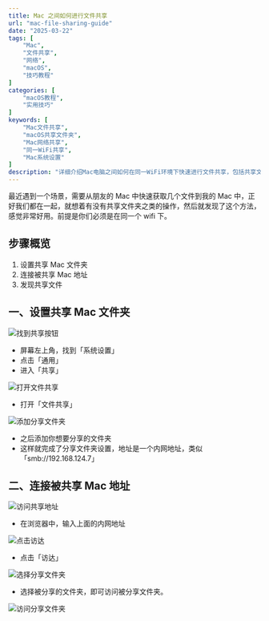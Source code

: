 ```yaml
---
title: Mac 之间如何进行文件共享
url: "mac-file-sharing-guide"
date: "2025-03-22"
tags: [
    "Mac",
    "文件共享",
    "网络",
    "macOS",
    "技巧教程"
]
categories: [
    "macOS教程",
    "实用技巧"
]
keywords: [
    "Mac文件共享",
    "macOS共享文件夹",
    "Mac网络共享",
    "同一WiFi共享",
    "Mac系统设置"
]
description: "详细介绍Mac电脑之间如何在同一WiFi环境下快速进行文件共享，包括共享文件夹设置、连接步骤以及访问共享文件的完整图文教程。适合需要在Mac设备间快速传输文件的用户。"
---
```


最近遇到一个场景，需要从朋友的 Mac 中快速获取几个文件到我的 Mac 中，正好我们都在一起，就想着有没有共享文件夹之类的操作，然后就发现了这个方法，感觉非常好用。前提是你们必须是在同一个 wifi 下。

## 步骤概览

1. 设置共享 Mac 文件夹
2. 连接被共享 Mac 地址
3. 发现共享文件

## 一、设置共享 Mac 文件夹

![找到共享按钮](https://img.goldpumpkin.life/1742575972248-i9WwdFt.png)

- 屏幕左上角，找到「系统设置」
- 点击「通用」
- 进入「共享」

![打开文件共享](https://img.goldpumpkin.life/1742575983289-iJkbcl3.png)

- 打开「文件共享」

![添加分享文件夹](https://img.goldpumpkin.life/1742575998893-iOBafSj.png)

- 之后添加你想要分享的文件夹
- 这样就完成了分享文件夹设置，地址是一个内网地址，类似「smb://192.168.124.7」

## 二、连接被共享 Mac 地址

![访问共享地址](https://img.goldpumpkin.life/1742576008222-id0dj5j.png)

- 在浏览器中，输入上面的内网地址

![点击访达](https://img.goldpumpkin.life/1742576017506-i5O8FTp.png)

- 点击「访达」

![选择分享文件夹](https://img.goldpumpkin.life/1742576025609-iAmoUi0.png)

- 选择被分享的文件夹，即可访问被分享文件夹。

![访问分享文件夹](https://img.goldpumpkin.life/1742576034536-i1soIH8.png)
